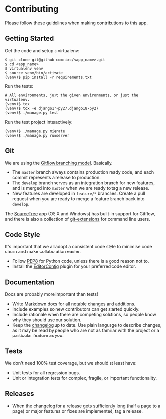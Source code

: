 # Contributing

Please follow these guidelines when making contributions to this app.

## Getting Started

Get the code and setup a virtualenv:

    $ git clone git@github.com:ixc/<app_name>.git
    $ cd <app_name>
    $ virtualenv venv
    $ source venv/bin/activate
    (venv)$ pip install -r requirements.txt

Run the tests:

    # All environments, just the given environments, or just the virtualenv.
    (venv)$ tox
    (venv)$ tox -e django17-py27,django18-py27
    (venv)$ ./manage.py test

Run the test project interactively:

    (venv)$ ./manage.py migrate
    (venv)$ ./manage.py runserver

## Git

We are using the [Gitflow branching model]. Basically:

  * The `master` branch always contains production ready code, and each commit
    represents a release to production.
  * The `develop` branch serves as an integration branch for new features, and
    is merged into `master` when we are ready to tag a new release.
  * New features are developed in `feature/*` branches. Create a pull request
    when you are ready to merge a feature branch back into `develop`.

The [SourceTree] app (OS X and Windows) has built-in support for Gitflow, and
there is also a collection of [git-extensions] for command line users.

## Code Style

It's important that we all adopt a consistent code style to minimise code churn
and make collaboration easier.

  * Follow [PEP8] for Python code, unless there is a good reason not to.
  * Install the [EditorConfig] plugin for your preferred code editor.

## Documentation

Docs are probably more important than tests!

  * Write [Markdown] docs for all notable changes and additions.
  * Include examples so new contributors can get started quickly.
  * Include rationale when there are competing solutions, so people know why
    they should use our solution.
  * Keep the [changelog] up to date. Use plain language to describe changes,
    as it may be read by people who are not as familiar with the project or a
    particular feature as you.

## Tests

We don't need 100% test coverage, but we should at least have:

  * Unit tests for all regression bugs.
  * Unit or integration tests for complex, fragile, or important functionality.

## Releases

  * When the changelog for a release gets sufficiently long (half a page to a
    page) or major features or fixes are implemented, tag a release.

[changelog]: changelog.md
[EditorConfig]: http://editorconfig.org/
[git-extensions]: https://github.com/nvie/gitflow/
[Gitflow branching model]: http://atlassian.com/git/workflows#!workflow-gitflow
[Markdown]: http://daringfireball.net/projects/markdown/
[PEP8]: http://legacy.python.org/dev/peps/pep-0008/
[SourceTree]: http://sourcetreeapp.com/
